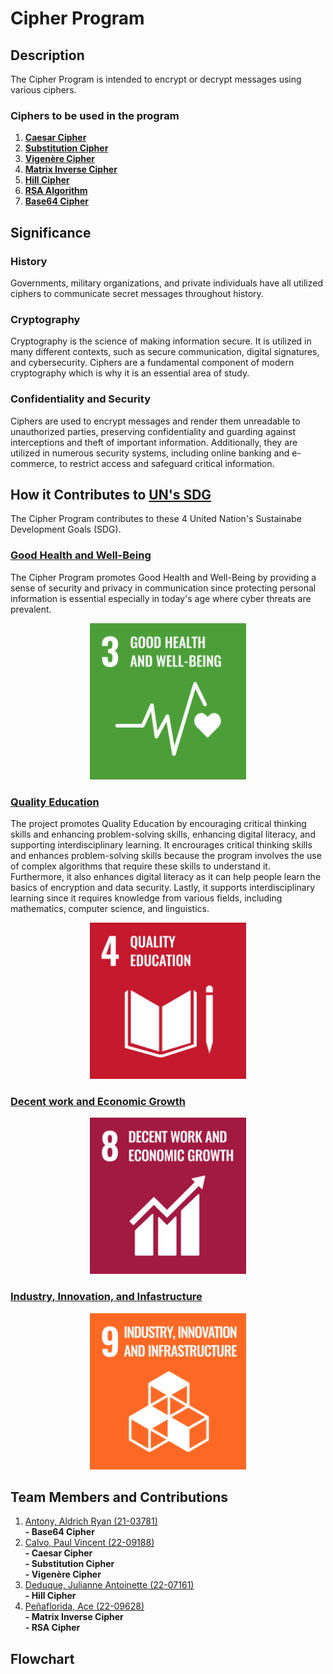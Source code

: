 # Cipher Program

## Description
The Cipher Program is intended to encrypt or decrypt messages using various ciphers. 

### Ciphers to be used in the program
1. [**Caesar Cipher**](https://www.geeksforgeeks.org/caesar-cipher-in-cryptography/ "What is the Caesar Cipher")
2. [**Substitution Cipher**](https://www.geeksforgeeks.org/substitution-cipher/?ref=lbp "What is the Substitution Cipher")
3. [**Vigenère Cipher**](https://www.geeksforgeeks.org/vigenere-cipher/?ref=lbp "What is the Vigenère Cipher")
4. [**Matrix Inverse Cipher**](https://drive.google.com/file/d/181SjApu-I7wvjfqMV1K3UOteTM523CUB/view "What is the Matrix Inverse Cipher")
5. [**Hill Cipher**](https://www.geeksforgeeks.org/hill-cipher/?ref=lbp "What is the Hill Cipher")
6. [**RSA Algorithm**](https://www.geeksforgeeks.org/rsa-algorithm-cryptography/?ref=lbp "What is the RSA Algorithm")
7. [**Base64 Cipher**](https://datacadamia.com/crypto/base64 "What is the Base64 Cipher")


## Significance

### History 
Governments, military organizations, and private individuals have all utilized ciphers to communicate secret messages throughout history.

### Cryptography
Cryptography is the science of making information secure. It is utilized in many different contexts, such as secure communication, digital signatures, and cybersecurity. Ciphers are a fundamental component of modern cryptography which is why it is an essential area of study. 

### Confidentiality and Security
Ciphers are used to encrypt messages and render them unreadable to unauthorized parties, preserving confidentiality and guarding against interceptions and theft of important information. Additionally, they are utilized in numerous security systems, including online banking and e-commerce, to restrict access and safeguard critical information.

## How it Contributes to [UN's SDG](https://education.nationalgeographic.org/resource/sustainable-development-goals/ "Sustainable Development Goals")
The Cipher Program contributes to these 4 United Nation's Sustainabe Development Goals (SDG). 

### [**Good Health and Well-Being**](https://sdgs.un.org/goals/goal3 "SDG 3: Good Health and Well-Being")
  
The Cipher Program promotes Good Health and Well-Being by providing a sense of security and privacy in communication since protecting personal information is essential especially in today's age where cyber threats are prevalent.

<p align="center">
  <picture align="center">
    <img alt="SDG 3: Good Health and Well-Being" src="https://github.com/PaulVincent-Calvo/Cipher-Program-Proposal/blob/dd509bccf8371e2cc2b02caf43355ce6907924b6/assets%20for%20readme%20file/E_WEB_03.png" width="250" height="250">
 </picture>
</p>

### [**Quality Education**](https://sdgs.un.org/goals/goal4 "SDG 4: Quality Education")

The project promotes Quality Education by encouraging critical thinking skills and enhancing problem-solving skills, enhancing digital literacy, and supporting interdisciplinary learning. It encrourages critical thinking skills and enhances problem-solving skills because the program involves the use of complex algorithms that require these skills to understand it. Furthermore, it also enhances digital literacy as it can help people learn the basics of encryption and data security. Lastly, it supports interdisciplinary learning since it requires knowledge from various fields, including mathematics, computer science, and linguistics.

<p align="center">
  <picture align="center">
    <img alt="SDG 4: Quality Education" src="https://github.com/PaulVincent-Calvo/Cipher-Program-Proposal/blob/dd509bccf8371e2cc2b02caf43355ce6907924b6/assets%20for%20readme%20file/E_WEB_04.png" width="250" height="250">
 </picture>
</p>

### [**Decent work and Economic Growth**](https://sdgs.un.org/goals/goal8 "SDG 8: Decent Work and Economic Growth")
<p align="center">
  <picture align="center">
    <img alt="SDG 8: Decent Work and Economic Growth" src="https://github.com/PaulVincent-Calvo/Cipher-Program-Proposal/blob/dd509bccf8371e2cc2b02caf43355ce6907924b6/assets%20for%20readme%20file/E_WEB_08.png" width="250" height="250">
 </picture>
</p>

### [**Industry, Innovation, and Infastructure**](https://sdgs.un.org/goals/goal9 "SDG 9: Industry, Innovation, and Infastructure")
<p align="center">
  <picture align="center">
    <img alt="SDG 9: Industry, innovation, and Infastructure" src="https://github.com/PaulVincent-Calvo/Cipher-Program-Proposal/blob/dd509bccf8371e2cc2b02caf43355ce6907924b6/assets%20for%20readme%20file/E_WEB_09.png" width="250" height="250">
 </picture>
</p>

## Team Members and Contributions
1. [Antony, Aldrich Ryan (21-03781)](https://github.com/MisterCryptic)    
   **- Base64 Cipher**    
2. [Calvo, Paul Vincent (22-09188)](https://github.com/PaulVincent-Calvo)   
   **- Caesar Cipher**    
   **- Substitution Cipher**      
   **- Vigenère Cipher**    
3. [Deduque, Julianne Antoinette (22-07161)](https://github.com/jasd927)  
   **- Hill Cipher**  
4. [Peñaflorida, Ace (22-09628)](https://github.com/ace-penaflorida-CS1203)  
   **- Matrix Inverse Cipher**  
   **- RSA Cipher**  

##  Flowchart 
